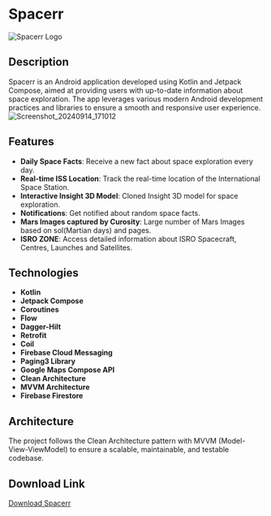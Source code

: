 # Spacerr

![Spacerr Logo](https://firebasestorage.googleapis.com/v0/b/spacerr-20d38.appspot.com/o/spacerr__app%20-%20Copy.png?alt=media&token=7e660efa-0a6e-462a-87e6-6f337807b74d) <!-- Optional: Add a logo for your project -->

## Description
Spacerr is an Android application developed using Kotlin and Jetpack Compose, aimed at providing users with up-to-date information about space exploration. The app leverages various modern Android development practices and libraries to ensure a smooth and responsive user experience.
![Screenshot_20240914_171012](https://github.com/user-attachments/assets/eb35a315-69e5-4f14-a6ea-66e41d69c127)

## Features
- **Daily Space Facts**: Receive a new fact about space exploration every day.
- **Real-time ISS Location**: Track the real-time location of the International Space Station.
- **Interactive Insight 3D Model**: Cloned Insight 3D model for space exploration.
- **Notifications**: Get notified about random space facts.
- **Mars Images captured by Curosity**: Large number of Mars Images based on sol(Martian days) and pages. 
- **ISRO ZONE**: Access detailed information about ISRO Spacecraft, Centres, Launches and Satellites.

## Technologies
- **Kotlin**
- **Jetpack Compose**
- **Coroutines**
- **Flow**
- **Dagger-Hilt**
- **Retrofit**
- **Coil**
- **Firebase Cloud Messaging**
- **Paging3 Library**
- **Google Maps Compose API**
- **Clean Architecture**
- **MVVM Architecture**
- **Firebase Firestore**

## Architecture
The project follows the Clean Architecture pattern with MVVM (Model-View-ViewModel) to ensure a scalable, maintainable, and testable codebase.

## Download Link
[Download Spacerr](https://drive.google.com/file/d/1Ole42uuj6jhbCGgI-dLQBVFKVd04Xpnb/view?usp=sharing)
